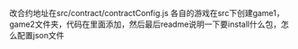 改合约地址在src/contract/contractConfig.js
各自的游戏在src下创建game1，game2文件夹，代码在里面添加，然后最后readme说明一下要install什么包，怎么配置json文件
